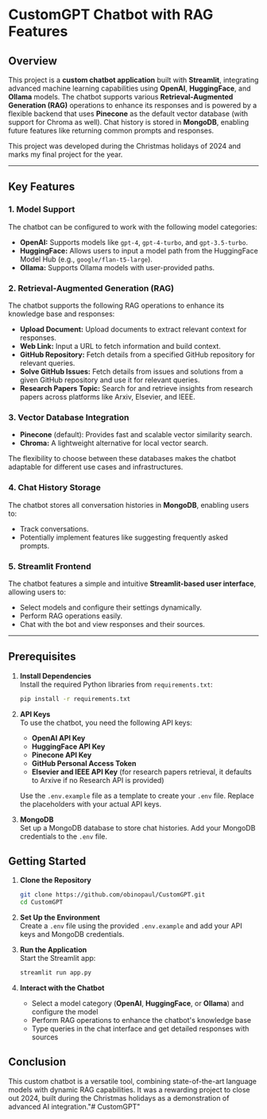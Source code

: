 # CustomGPT Chatbot with RAG Features

## Overview
This project is a **custom chatbot application** built with **Streamlit**, integrating advanced machine learning capabilities using **OpenAI**, **HuggingFace**, and **Ollama** models. The chatbot supports various **Retrieval-Augmented Generation (RAG)** operations to enhance its responses and is powered by a flexible backend that uses **Pinecone** as the default vector database (with support for Chroma as well). Chat history is stored in **MongoDB**, enabling future features like returning common prompts and responses.

This project was developed during the Christmas holidays of 2024 and marks my final project for the year. 

---

## Key Features

### 1. **Model Support**
The chatbot can be configured to work with the following model categories:
- **OpenAI:** Supports models like `gpt-4`, `gpt-4-turbo`, and `gpt-3.5-turbo`.
- **HuggingFace:** Allows users to input a model path from the HuggingFace Model Hub (e.g., `google/flan-t5-large`).
- **Ollama:** Supports Ollama models with user-provided paths.

### 2. **Retrieval-Augmented Generation (RAG)**
The chatbot supports the following RAG operations to enhance its knowledge base and responses:
- **Upload Document:** Upload documents to extract relevant context for responses.
- **Web Link:** Input a URL to fetch information and build context.
- **GitHub Repository:** Fetch details from a specified GitHub repository for relevant queries.
- **Solve GitHub Issues:** Fetch details from issues and solutions from a given GitHub repository and use it for relevant queries.
- **Research Papers Topic:** Search for and retrieve insights from research papers across platforms like Arxiv, Elsevier, and IEEE.


### 3. **Vector Database Integration**
- **Pinecone** (default): Provides fast and scalable vector similarity search.
- **Chroma:** A lightweight alternative for local vector search.

The flexibility to choose between these databases makes the chatbot adaptable for different use cases and infrastructures.

### 4. **Chat History Storage**
The chatbot stores all conversation histories in **MongoDB**, enabling users to:
- Track conversations.
- Potentially implement features like suggesting frequently asked prompts.

### 5. **Streamlit Frontend**
The chatbot features a simple and intuitive **Streamlit-based user interface**, allowing users to:
- Select models and configure their settings dynamically.
- Perform RAG operations easily.
- Chat with the bot and view responses and their sources.

---

## Prerequisites

1. **Install Dependencies**  
   Install the required Python libraries from `requirements.txt`:
   ```bash
   pip install -r requirements.txt
   ```

2. **API Keys**  
   To use the chatbot, you need the following API keys:
   * **OpenAI API Key**
   * **HuggingFace API Key**
   * **Pinecone API Key**
   * **GitHub Personal Access Token**
   * **Elsevier and IEEE API Key** (for research papers retrieval, it defaults to Arxive if no Research API is provided)

   Use the `.env.example` file as a template to create your `.env` file. Replace the placeholders with your actual API keys.

3. **MongoDB**  
   Set up a MongoDB database to store chat histories. Add your MongoDB credentials to the `.env` file.

## Getting Started

1. **Clone the Repository**
   ```bash
   git clone https://github.com/obinopaul/CustomGPT.git
   cd CustomGPT
   ```

2. **Set Up the Environment**  
   Create a `.env` file using the provided `.env.example` and add your API keys and MongoDB credentials.

3. **Run the Application**  
   Start the Streamlit app:
   ```bash
   streamlit run app.py
   ```

4. **Interact with the Chatbot**
   * Select a model category (**OpenAI**, **HuggingFace**, or **Ollama**) and configure the model
   * Perform RAG operations to enhance the chatbot's knowledge base
   * Type queries in the chat interface and get detailed responses with sources



## Conclusion

This custom chatbot is a versatile tool, combining state-of-the-art language models with dynamic RAG capabilities. It was a rewarding project to close out 2024, built during the Christmas holidays as a demonstration of advanced AI integration."# CustomGPT" 
